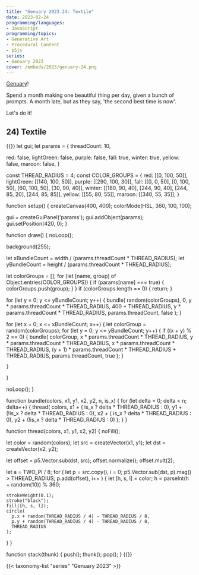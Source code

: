 ```yaml
---
title: "Genuary 2023.24: Textile"
date: 2023-02-24
programming/languages:
- JavaScript
programming/topics:
- Generative Art
- Procedural Content
- p5js
series:
- Genuary 2023
cover: /embeds/2023/genuary-24.png
---
```

[Genuary](https://genuary.art/)! 

Spend a month making one beautiful thing per day, given a bunch of prompts. A month late, but as they say, 'the second best time is now'.  

Let's do it!

## 24) Textile

<!--more-->

{{<p5js width="600" height="420">}}
let gui;
let params = {
  threadCount: 10,
  
  red: false,
  lightGreen: false,
  purple: false,
  fall: true,
  winter: true,
  yellow: false,
  maroon: false,
}

const THREAD_RADIUS = 4;
const COLOR_GROUPS = {
  red: [[0, 100, 50]],
  lightGreen: [[140, 100, 50]],
  purple: [[290, 100, 30]],
  fall: [[0, 0, 50], [0, 100, 50], [60, 100, 50], [30, 90, 40]],
  winter: [[180, 90, 40], [244, 90, 40], [244, 85, 20], [244, 85, 85]],
  yellow: [[55, 80, 55]],
  maroon: [[340, 55, 35]],
}

function setup() {
  createCanvas(400, 400);
  colorMode(HSL, 360, 100, 100);

  gui = createGuiPanel('params');
  gui.addObject(params);
  gui.setPosition(420, 0);
}

function draw() {
  noLoop();
  
  background(255);
  
  let xBundleCount = width / (params.threadCount * THREAD_RADIUS);
  let yBundleCount = height / (params.threadCount * THREAD_RADIUS);
  
  let colorGroups = [];
  for (let [name, group] of Object.entries(COLOR_GROUPS)) {
    if (params[name] === true) {
      colorGroups.push(group);
    }
  }
  if (colorGroups.length == 0) {
    return;
  }
  
  
  for (let y = 0; y <= yBundleCount; y++) {
    bundle(
      random(colorGroups),
      0,
      y * params.threadCount * THREAD_RADIUS,
      400 + THREAD_RADIUS,
      y * params.threadCount * THREAD_RADIUS,
      params.threadCount,
      false
    );
  }
  
  for (let x = 0; x <= xBundleCount; x++) {
    let colorGroup = random(colorGroups);
    for (let y = 0; y <= yBundleCount; y++) {
      if ((x + y) % 2 == 0) {
        bundle(
          colorGroup,
          x * params.threadCount * THREAD_RADIUS,
          y * params.threadCount * THREAD_RADIUS,
          x * params.threadCount * THREAD_RADIUS,
          (y + 1) * params.threadCount * THREAD_RADIUS + THREAD_RADIUS,
          params.threadCount,
          true
        );
      }
      
    }
  }
  
  
  noLoop();
}

function bundle(colors, x1, y1, x2, y2, n, is_x) {
  for (let delta = 0; delta < n; delta++) {
    thread(
      colors, 
      x1 + ( is_x ? delta * THREAD_RADIUS : 0),
      y1 + (!is_x ? delta * THREAD_RADIUS : 0),
      x2 + ( is_x ? delta * THREAD_RADIUS : 0),
      y2 + (!is_x ? delta * THREAD_RADIUS : 0)
    );
  }
}

function thread(colors, x1, y1, x2, y2) {
  noFill();
  
  let color = random(colors);
  let src = createVector(x1, y1);
  let dst = createVector(x2, y2);
  
  let offset = p5.Vector.sub(dst, src);
  offset.normalize();
  offset.mult(2);
  
  let a = TWO_PI / 8;
  for (
    let p = src.copy(), i = 0;
    p5.Vector.sub(dst, p).mag() > THREAD_RADIUS;
    p.add(offset), i++
  ) {
    let [h, s, l] = color;
    h = parseInt(h + random(10)) % 360;
    
    strokeWeight(0.1);
    stroke("black");
    fill([h, s, l]);
    circle(
      p.x + random(THREAD_RADIUS / 4) - THREAD_RADIUS / 8,
      p.y + random(THREAD_RADIUS / 4) - THREAD_RADIUS / 8,
      THREAD_RADIUS
    );
  }
}

function stack(thunk) {
  push();
  thunk();
  pop();
}
{{</p5js>}}

{{< taxonomy-list "series" "Genuary 2023" >}}
